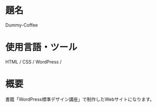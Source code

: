 # 題名

Dummy-Coffee

# 使用言語・ツール

HTML / CSS / WordPress /


# 概要

書籍「WordPress標準デザイン講座」で制作したWebサイトになります。
